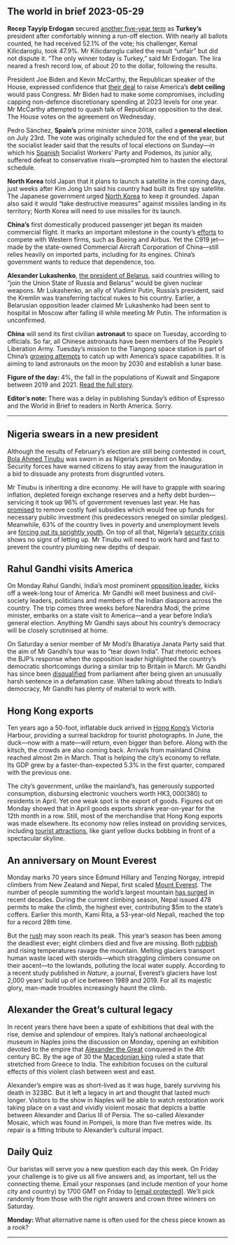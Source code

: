 ## The world in brief 2023-05-29

<strong>Recep Tayyip Erdogan</strong> secured [another five-year term](https://www.economist.com/europe/2023/05/28/recep-tayyip-erdogan-is-re-elected-as-turkeys-president) as <strong>Turkey’s</strong> president after comfortably winning a run-off election. With nearly all ballots counted, he had received 52.1% of the vote; his challenger, Kemal Kilicdaroglu, took 47.9%. Mr Kilicdaroglu called the result “unfair” but did not dispute it. “The only winner today is Turkey,” said Mr Erdogan. The lira neared a fresh record low, of about 20 to the dollar, following the results.

President Joe Biden and Kevin McCarthy, the Republican speaker of the House, expressed confidence that [their deal](https://www.economist.com/united-states/2023/05/28/americas-debt-ceiling-deal-means-it-should-now-avoid-armageddon) to raise America’s <strong>debt ceiling</strong> would pass Congress. Mr Biden had to make some compromises, including capping non-defence discretionary spending at 2023 levels for one year. Mr McCarthy attempted to quash talk of Republican opposition to the deal. The House votes on the agreement on Wednesday. 

Pedro Sánchez, <strong>Spain’s</strong> prime minister since 2018, called a<strong> general election </strong>on July 23rd. The vote was originally scheduled for the end of the year, but the socialist leader said that the results of local elections on Sunday—in which his [Spanish](https://www.economist.com/culture/2023/03/23/a-rigorous-even-handed-history-of-modern-spain) Socialist Workers’ Party and Podemos, its junior ally, suffered defeat to conservative rivals—prompted him to hasten the electoral schedule.

<strong>North Korea</strong> told Japan that it plans to launch a satellite in the coming days, just weeks after Kim Jong Un said his country had built its first spy satellite. The Japanese government urged [North Korea](https://www.economist.com/the-economist-reads/2022/10/18/what-to-read-to-understand-north-korea) to keep it grounded. Japan also said it would “take destructive measures” against missiles landing in its territory; North Korea will need to use missiles for its launch. 

<strong>China’s</strong> first domestically produced passenger jet began its maiden commercial flight. It marks an important milestone in the county’s [efforts](https://www.economist.com/business/2020/05/07/chinese-carriers-restart-their-engines) to compete with Western firms, such as Boeing and Airbus. Yet the C919 jet—made by the state-owned Commercial Aircraft Corporation of China—still relies heavily on imported parts, including for its engines. China’s government wants to reduce that dependence, too.

<strong>Alexander Lukashenko</strong>, [the president of Belarus](https://www.economist.com/the-economist-explains/2023/05/22/what-happens-when-belarus-loses-its-dictator), said countries willing to “join the Union State of Russia and Belarus” would be given nuclear weapons. Mr Lukashenko, an ally of Vladimir Putin, Russia’s president, said the Kremlin was transferring tactical nukes to his country. Earlier, a Belarusian opposition leader claimed Mr Lukashenko had been sent to hospital in Moscow after falling ill while meeting Mr Putin. The information is unconfirmed.

<strong>China</strong> will send its first civilian <strong>astronaut</strong> to space on Tuesday, according to officials. So far, all Chinese astronauts have been members of the People’s Liberation Army. Tuesday’s mission to the Tiangong space station is part of China’s [growing attempts](https://www.economist.com/china/2023/05/18/china-is-unusually-secretive-about-its-space-programme) to catch up with America’s space capabilities. It is aiming to land astronauts on the moon by 2030 and establish a lunar base.

<strong>Figure of the day: </strong>4%, the fall in the populations of Kuwait and Singapore between 2019 and 2021. [Read the full story](https://www.economist.com/finance-and-economics/2023/05/28/a-new-wave-of-mass-migration-has-begun).

<strong>Editor</strong>’<strong>s note: </strong>There was a delay in publishing Sunday’s edition of Espresso and the World in Brief to readers in North America. Sorry.

----------

## Nigeria swears in a new president

Although the results of February’s election are still being contested in court, [Bola Ahmed Tinubu](https://www.economist.com/by-invitation/2023/02/15/asiwaju-bola-tinubu-on-why-he-is-running-to-be-nigerias-president) was sworn in as Nigeria’s president on Monday. Security forces have warned citizens to stay away from the inauguration in a bid to dissuade any protests from disgruntled voters. 

Mr Tinubu is inheriting a dire economy. He will have to grapple with soaring inflation, depleted foreign exchange reserves and a hefty debt burden—servicing it took up 96% of government revenues last year. He has [promised](https://www.economist.com/middle-east-and-africa/2023/05/16/africa-faces-a-mounting-debt-crisis) to remove costly fuel subsidies which would free up funds for necessary public investment (his predecessors reneged on similar pledges). Meanwhile, 63% of the country lives in poverty and unemployment levels are [forcing out its sprightly youth](https://www.economist.com/1843/2023/02/24/a-young-persons-guide-to-escaping-nigeria). On top of all that, Nigeria’s [security crisis](https://www.economist.com/leaders/2021/10/23/insurgency-secessionism-and-banditry-threaten-nigeria) shows no signs of letting up. Mr Tinubu will need to work hard and fast to prevent the country plumbing new depths of despair.

## Rahul Gandhi visits America

On Monday Rahul Gandhi, India’s most prominent [opposition leader](https://www.economist.com/asia/2023/01/26/relaunching-rahul-gandhi-again), kicks off a week-long tour of America. Mr Gandhi will meet business and civil-society leaders, politicians and members of the Indian diaspora across the country. The trip comes three weeks before Narendra Modi, the prime minister, embarks on a state visit to America—and a year before India’s general election. Anything Mr Gandhi says about his country’s democracy will be closely scrutinised at home. 

On Saturday a senior member of Mr Modi’s Bharatiya Janata Party said that the aim of Mr Gandhi’s tour was to “tear down India”. That rhetoric echoes the BJP’s response when the opposition leader highlighted the country’s democratic shortcomings during a similar trip to Britain in March. Mr Gandhi has since been [disqualified](https://www.economist.com/asia/2023/03/27/the-worlds-biggest-democracy-is-becoming-less-free) from parliament after being given an unusually harsh sentence in a defamation case. When talking about threats to India’s democracy, Mr Gandhi has plenty of material to work with.

## Hong Kong exports

Ten years ago a 50-foot, inflatable duck arrived in [Hong Kong’s](https://www.economist.com/asia/2023/05/11/a-winner-has-emerged-in-the-old-rivalry-between-singapore-and-hong-kong) Victoria Harbour, providing a surreal backdrop for tourist photographs. In June, the duck—now with a mate—will return, even bigger than before. Along with the kitsch, the crowds are also coming back. Arrivals from mainland China reached almost 2m in March. That is helping the city’s economy to reflate. Its GDP grew by a faster-than-expected 5.3% in the first quarter, compared with the previous one. 

The city’s government, unlike the mainland’s, has generously supported consumption, disbursing electronic vouchers worth HK$3,000 ($380) to residents in April. Yet one weak spot is the export of goods. Figures out on Monday showed that in April goods exports shrank year-on-year for the 12th month in a row. Still, most of the merchandise that Hong Kong exports was made elsewhere. Its economy now relies instead on providing services, including [tourist attractions](https://www.economist.com/china/2022/06/23/hong-kongs-most-famous-floating-restaurant-sinks), like giant yellow ducks bobbing in front of a spectacular skyline.

## An anniversary on Mount Everest

Monday marks 70 years since Edmund Hillary and Tenzing Norgay, intrepid climbers from New Zealand and Nepal, first scaled [Mount Everest](https://www.economist.com/asia/2020/03/12/new-rules-to-limit-numbers-on-everest-are-delayed). The number of people summiting the world’s largest mountain [has surged](https://www.economist.com/graphic-detail/2020/09/20/more-people-are-climbing-to-the-top-of-mount-everest-than-ever-before) in recent decades. During the current climbing season, Nepal issued 478 permits to make the climb, the highest ever, contributing $5m to the state’s coffers. Earlier this month, Kami Rita, a 53-year-old Nepali, reached the top for a record 28th time.

But the [rush](https://www.economist.com/graphic-detail/2019/05/11/how-mount-everest-went-mainstream) may soon reach its peak. This year’s season has been among the deadliest ever; eight climbers died and five are missing. Both [rubbish](https://www.economist.com/international/2018/10/27/how-to-dispose-of-human-waste-on-mount-everest) and rising temperatures ravage the mountain. Melting glaciers transport human waste laced with steroids—which straggling climbers consume on their ascent—to the lowlands, polluting the local water supply. According to a recent study published in <em>Nature</em>, a journal, Everest’s glaciers have lost 2,000 years’ build up of ice between 1989 and 2019. For all its majestic glory, man-made troubles increasingly haunt the climb.

## Alexander the Great’s cultural legacy

In recent years there have been a spate of exhibitions that deal with the rise, demise and splendour of empires. Italy’s national archaeological museum in Naples joins the discussion on Monday, opening an exhibition devoted to the empire that [Alexander the Great](https://www.economist.com/culture/2023/01/05/alexander-the-great-and-the-birth-of-the-modern-world) conquered in the 4th century BC. By the age of 30 the [Macedonian king](https://www.economist.com/europe/2020/03/19/the-tricky-politics-of-tearing-down-statues-of-alexander-the-great) ruled a state that stretched from Greece to India. The exhibition focuses on the cultural effects of this violent clash between west and east. 

Alexander’s empire was as short-lived as it was huge, barely surviving his death in 323BC. But it left a legacy in art and thought that lasted much longer. Visitors to the show in Naples will be able to watch restoration work taking place on a vast and vividly violent mosaic that depicts a battle between Alexander and Darius III of Persia. The so-called Alexander Mosaic, which was found in Pompeii, is more than five metres wide. Its repair is a fitting tribute to Alexander’s cultural impact. 

## Daily Quiz

Our baristas will serve you a new question each day this week. On Friday your challenge is to give us all five answers and, as important, tell us the connecting theme. Email your responses (and include mention of your home city and country) by 1700 GMT on Friday to [<span class="__cf_email__" data-cfemail="4213372b38073132302731312d0227212d2c2d2f2b31366c212d2f">[email&#160;protected]</span>](https://mail.google.com/mail/?view=cm&amp;fs=1&amp;tf=1&amp;to=QuizEspresso@economist.com). We’ll pick randomly from those with the right answers and crown three winners on Saturday.

<strong>Monday: </strong>What alternative name is often used for the chess piece known as a rook?

----------
